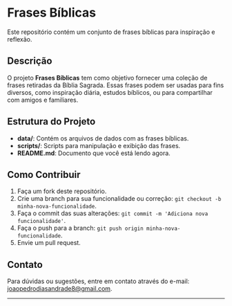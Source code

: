 # Frases Bíblicas

Este repositório contém um conjunto de frases bíblicas para inspiração e reflexão.

## Descrição

O projeto **Frases Bíblicas** tem como objetivo fornecer uma coleção de frases retiradas da Bíblia Sagrada. Essas frases podem ser usadas para fins diversos, como inspiração diária, estudos bíblicos, ou para compartilhar com amigos e familiares.

## Estrutura do Projeto

- **data/**: Contém os arquivos de dados com as frases bíblicas.
- **scripts/**: Scripts para manipulação e exibição das frases.
- **README.md**: Documento que você está lendo agora.

## Como Contribuir

1. Faça um fork deste repositório.
2. Crie uma branch para sua funcionalidade ou correção: `git checkout -b minha-nova-funcionalidade`.
3. Faça o commit das suas alterações: `git commit -m 'Adiciona nova funcionalidade'`.
4. Faça o push para a branch: `git push origin minha-nova-funcionalidade`.
5. Envie um pull request.
## Contato

Para dúvidas ou sugestões, entre em contato através do e-mail: [joaopedrodiasandrade8@gmail.com](mailto:joaopedrodiasandrade8@gmail.com).

---
